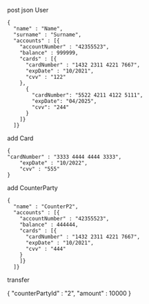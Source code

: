 post json 
User
```
{
  "name" : "Name",
  "surname" : "Surname",
  "accounts" : [{
    "accountNumber" : "42355523",
    "balance" : 999999,
    "cards" : [{
      "cardNumber" : "1432 2311 4221 7667",
      "expDate" : "10/2021",
      "cvv" : "122"
    },
      {
        "cardNumber": "5522 4211 4122 5111",
        "expDate": "04/2025",
        "cvv": "244"
      }
    ]}
  ]}
  ```
  
  add Card
  ```
  {
"cardNumber" : "3333 4444 4444 3333",
      "expDate" : "10/2022",
      "cvv" : "555"
}
```

add CounterParty
```
{
  "name" : "CounterP2",
  "accounts" : [{
    "accountNumber" : "42355523",
    "balance" : 444444,
    "cards" : [{
      "cardNumber" : "1432 2311 4221 7667",
      "expDate" : "10/2021",
      "cvv" : "444"
    }
    ]}
  ]}
  ```
  
  transfer
  
  {
"counterPartyId" : "2",
"amount" : 10000
}

  
  
